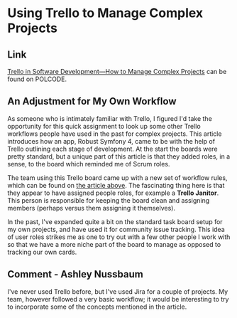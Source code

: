 # Using Trello to Manage Complex Projects

## Link

[Trello in Software Development—How to Manage Complex Projects](https://polcode.com/blog/trello-in-software-development-how-to-manage-complex-projects/) can be found on POLCODE.

## An Adjustment for My Own Workflow

As someone who is intimately familiar with Trello, I figured I'd take the opportunity for this quick assignment to look up some other Trello workflows people have used in the past for complex projects. This article introduces how an app, Robust Symfony 4, came to be with the help of Trello outlining each stage of development. At the start the boards were pretty standard, but a unique part of this article is that they added roles, in a sense, to the board which reminded me of Scrum roles.

The team using this Trello board came up with a new set of workflow rules, which can be found on [the article above](https://polcode.com/blog/trello-in-software-development-how-to-manage-complex-projects/). The fascinating thing here is that they appear to have assigned people roles, for example a **Trello Janitor**. This person is responsible for keeping the board clean and assigning members (perhaps versus them assigning it themselves).

In the past, I've expanded quite a bit on the standard task board setup for my own projects, and have used it for community issue tracking. This idea of user roles strikes me as one to try out with a few other people I work with so that we have a more niche part of the board to manage as opposed to tracking our own cards.


## Comment - Ashley Nussbaum

I've never used Trello before, but I've used Jira for a couple of projects. My team, however followed a very basic workflow; it would be interesting to try to incorporate some of the concepts mentioned in the article. 